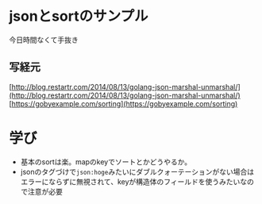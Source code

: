 # jsonとsortのサンプル
今日時間なくて手抜き

## 写経元

[http://blog.restartr.com/2014/08/13/golang-json-marshal-unmarshal/](http://blog.restartr.com/2014/08/13/golang-json-marshal-unmarshal/)
[https://gobyexample.com/sorting](https://gobyexample.com/sorting)

# 学び

- 基本のsortは楽。mapのkeyでソートとかどうやるか。
- jsonのタグづけで`json:hoge`みたいにダブルクォーテーションがない場合はエラーにならずに無視されて、keyが構造体のフィールドを使うみたいなので注意が必要